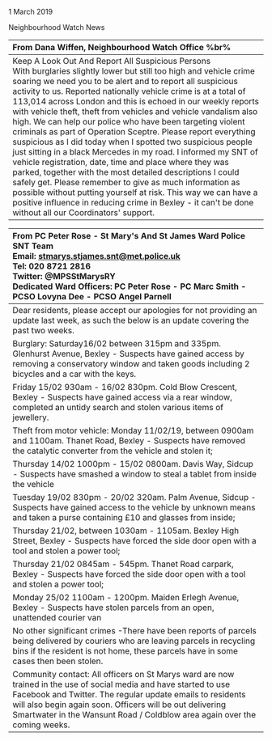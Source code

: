 1 March 2019

Neighbourhood Watch News

| From Dana Wiffen, Neighbourhood Watch Office %br%                                                                                                                                                                                                                                                                                                                                                                                                                                                                                                                                                                                                                                                                                                                                                                                                                                                                                                                                                                       |
| :---------------------------------------------------------------------------------------------------------------------------------------------------------------------------------------------------------------------------------------------------------------------------------------------------------------------------------------------------------------------------------------------------------------------------------------------------------------------------------------------------------------------------------------------------------------------------------------------------------------------------------------------------------------------------------------------------------------------------------------------------------------------------------------------------------------------------------------------------------------------------------------------------------------------------------------------------------------------------------------------------------------------- |
| Keep A Look Out And Report All Suspicious Persons <br>With burglaries slightly lower but still too high and vehicle crime soaring we need you to be alert and to report all suspicious activity to us. Reported nationally vehicle crime is at a total of 113,014 across London and this is echoed in our weekly reports with vehicle theft, theft from vehicles and vehicle vandalism also high. We can help our police who have been targeting violent criminals as part of Operation Sceptre. Please report everything suspicious as I did today when I spotted two suspicious people just sitting in a black Mercedes in my road. I informed my SNT of vehicle registration, date, time and place where they was parked, together with the most detailed descriptions I could safely get. Please remember to give as much information as possible without putting yourself at risk. This way we can have a positive influence in reducing crime in Bexley - it can't be done without all our Coordinators' support. |

| From PC Peter Rose - St Mary's And St James Ward Police SNT Team <br>Email: stmarys.stjames.snt@met.police.uk <br>Tel: 020 8721 2816 <br>Twitter: @MPSStMarysRY <br>Dedicated Ward Officers: PC Peter Rose - PC Marc Smith - PCSO Lovyna Dee - PCSO Angel Parnell                                                        |
| :----------------------------------------------------------------------------------------------------------------------------------------------------------------------------------------------------------------------------------------------------------------------------------------------------------------------- |
| Dear residents, please accept our apologies for not providing an update last week, as such the below is an update covering the past two weeks.                                                                                                                                                                           |
| Burglary: Saturday16/02 between 315pm and 335pm. Glenhurst Avenue, Bexley - Suspects have gained access by removing a conservatory window and taken goods including 2 bicycles and a car with the keys.                                                                                                                  |
| Friday 15/02 930am - 16/02 830pm. Cold Blow Crescent, Bexley - Suspects have gained access via a rear window, completed an untidy search and stolen various items of jewellery.                                                                                                                                          |
| Theft from motor vehicle: Monday 11/02/19, between 0900am and 1100am. Thanet Road, Bexley - Suspects have removed the catalytic converter from the vehicle and stolen it;                                                                                                                                                |
| Thursday 14/02 1000pm - 15/02 0800am. Davis Way, Sidcup - Suspects have smashed a window to steal a tablet from inside the vehicle                                                                                                                                                                                       |
| Tuesday 19/02 830pm - 20/02 320am. Palm Avenue, Sidcup - Suspects have gained access to the vehicle by unknown means and taken a purse containing £10 and glasses from inside;                                                                                                                                           |
| Thursday 21/02, between 1030am - 1105am. Bexley High Street, Bexley - Suspects have forced the side door open with a tool and stolen a power tool;                                                                                                                                                                       |
| Thursday 21/02 0845am - 545pm. Thanet Road carpark, Bexley - Suspects have forced the side door open with a tool and stolen a power tool;                                                                                                                                                                                |
| Monday 25/02 1100am - 1200pm. Maiden Erlegh Avenue, Bexley - Suspects have stolen parcels from an open, unattended courier van                                                                                                                                                                                           |
| No other significant crimes -There have been reports of parcels being delivered by couriers who are leaving parcels in recycling bins if the resident is not home, these parcels have in some cases then been stolen.                                                                                                    |
| Community contact: All officers on St Marys ward are now trained in the use of social media and have started to use Facebook and Twitter. The regular update emails to residents will also begin again soon. Officers will be out delivering Smartwater in the Wansunt Road / Coldblow area again over the coming weeks. |
